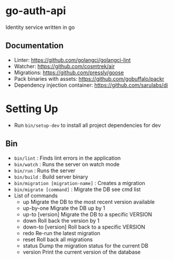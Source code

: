 # go-auth-api
Identity service written in go

## Documentation
- Linter: https://github.com/golangci/golangci-lint
- Watcher: https://github.com/cosmtrek/air
- Migrations: https://github.com/pressly/goose
- Pack binaries with assets: https://github.com/gobuffalo/packr
- Dependency injection container: https://github.com/sarulabs/di

# Setting Up
- Run ```bin/setup-dev``` to install all project dependencies for dev

## Bin
- ```bin/lint```                        : Finds lint errors in the application
- ```bin/watch```                       : Runs the server on watch mode
- ```bin/run```                         : Runs the server
- ```bin/build```                       : Build server binary
- ```bin/migration [migration-name]```  : Creates a migration
- ```bin/migrate [command]```           : Migrate the DB see cmd list
- List of commands
    - up                   Migrate the DB to the most recent version available
    - up-by-one            Migrate the DB up by 1
    - up-to [version]        Migrate the DB to a specific VERSION
    - down                 Roll back the version by 1
    - down-to [version]     Roll back to a specific VERSION
    - redo                 Re-run the latest migration
    - reset                Roll back all migrations
    - status               Dump the migration status for the current DB
    - version              Print the current version of the database


